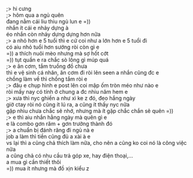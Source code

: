 ;> hi cưng<br>
;> hôm qua a ngủ quên<br>
đang nằm cái liu thiu ngủ lun e =))<br>
nhắn ít cái e nhảy dựng à<br>
éo nhắn còn nhảy dựng dựng hơn nữa<br>
;> a nhỏ hơn e 5 tuổi thì e cứ coi như a lớn hơn e 5 tuổi đi<br>
có aiu nhỏ tuổi hơn sướng ròi còn gì e<br>
=)) a thích nuôi mèo nhưng mà sợ hốt cớt<br>
=)) tụt quần e ra chắc sò lông gì múp quá<br>
;> e ăn cơm, tắm truồng đồ chưa<br>
thì e vệ sinh cá nhân, ăn cơm đi ròi lên seen a nhắn cũng đc e<br>
chồng làm về thì chồng tắm ròi e<br>
;> đâu e chụp hình e post lên coi mập ốm tròn méo như nào e<br>
ròi mấy nay có tính ở chung a đc nhiu năm hem e<br>
;> xưa thì nyc ghiền a như xì ke z đó, đeo hắng ngày<br>
giờ ctay ròi nó cũng ít lú ra, a cũng ít thấy nyc nữa<br>
gặp nhìu chưa chắc sẽ nhớ, nhưng mà ít gặp chắc chắn sẽ quên =))<br>
;> e thì aiu nhắn hằng ngày mà quên gì e<br>
e là combo gơn răm + gơn trưởng thành đó<br>
;> a chuẩn bị đánh răng đi ngủ nà e<br>
job a làm thì tiền cũng đủ a xài à e<br>
vs lại thì a cũng chả thích làm nữa, cho nên a cũng ko coi nó là công việc nữa<br>
a cũng chả có nhu cầu trả góp xe, hay điện thoại,...<br>
a mua gì cần thiết thôi<br>
=)) mua ít nhưng mà đồ xịn kiểu z
